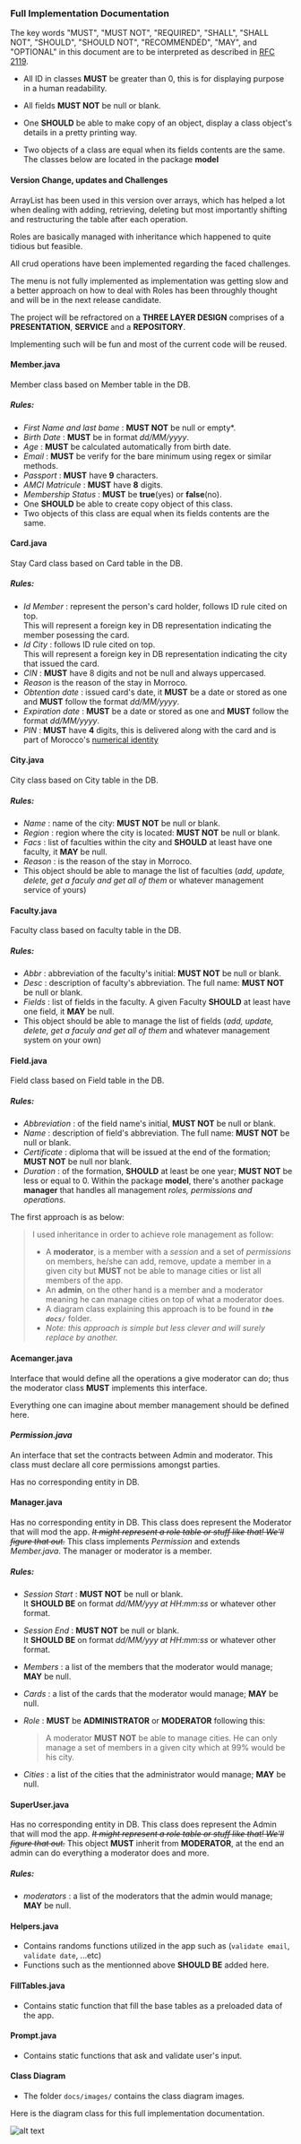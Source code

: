 ### Full Implementation Documentation

The key words "MUST", "MUST NOT", "REQUIRED", "SHALL", "SHALL
      NOT", "SHOULD", "SHOULD NOT", "RECOMMENDED",  "MAY", and
      "OPTIONAL" in this document are to be interpreted as described in
      [RFC 2119](https://datatracker.ietf.org/doc/html/rfc2119).

- All ID in classes __MUST__ be greater than 0, this is for displaying purpose in a human readability.
- All fields __MUST NOT__ be null or blank.

- One **SHOULD** be able to make copy of an object, display a class object's details in a pretty printing way.
- Two objects of a class are equal when its fields contents are the same.
The classes below are located in the package **model**

#### Version Change, updates and Challenges
ArrayList has been used in this version over arrays, which has helped a lot when dealing with adding, retrieving, deleting but most importantly shifting and restructuring the table after each operation.

Roles are basically managed with inheritance which happened to quite tidious but feasible.

All crud operations have been implemented regarding the faced challenges.

The menu is not fully implemented as implementation was getting slow and a better approach on how to deal with Roles has been throughly thought and will be in the next release candidate.

The project will be refractored on a **THREE LAYER DESIGN** comprises of a **PRESENTATION**, **SERVICE** and a **REPOSITORY**.

Implementing such will be fun and most of the current code will be reused.


#### Member.java
Member class based on Member table in the DB.
##### Rules:
- *First Name and last bame* : **MUST NOT** be null or empty*.
- *Birth Date* : **MUST** be in format *dd/MM/yyyy*.
- *Age* : **MUST** be calculated automatically from birth date.
- *Email* : **MUST** be verify for the bare minimum using regex or similar methods.
- *Passport* : **MUST** have **9** characters.
- *AMCI Matricule* : **MUST** have **8** digits.
- *Membership Status* : **MUST** be **true**(yes) or **false**(no).
- One **SHOULD** be able to create copy object of this class.
- Two objects of this class are equal when its fields contents are the same.

#### Card.java
Stay Card class based on Card table in the DB.
##### Rules:
- *Id Member* : represent the person's card holder, follows ID rule cited on top.<br> This will represent a foreign key in DB representation indicating the member posessing the card.
- *Id City* : follows ID rule cited on top.<br> This will represent a foreign key in DB representation indicating the city that issued the card.
- *CIN* : **MUST** have 8 digits and not be null and always uppercased.
- *Reason* is the reason of the stay in Morroco.
- *Obtention date* : issued card's date, it **MUST** be a date or stored as one and **MUST** follow the format _dd/MM/yyyy_.
- *Expiration date* : **MUST** be a date or stored as one and **MUST** follow the format _dd/MM/yyyy_.
- *PIN* : **MUST** have **4** digits, this is delivered along with the card and is part of Morocco's [numerical identity](https://www.identitenumerique.ma/about.html) 

#### City.java
City class based on City table in the DB.

##### Rules:
- *Name* : name of the city: **MUST NOT** be null or blank.
- *Region* : region where the city is located: **MUST NOT** be null or blank.
- *Facs* : list of faculties within the city and **SHOULD** at least have one faculty, it **MAY** be null.
- *Reason* : is the reason of the stay in Morroco.
- This object should be able to manage the list of faculties (_add, update, delete, get a faculy and get all of them_ or whatever management service of yours)  

#### Faculty.java
Faculty class based on faculty table in the DB.

##### Rules:
- *Abbr* : abbreviation of the faculty's initial: **MUST NOT** be null or blank.
- *Desc* : description of faculty's abbreviation. The full name: **MUST NOT** be null or blank.
- *Fields* : list of fields in the faculty. A given Faculty **SHOULD** at least have one field, it **MAY** be null.
- This object should be able to manage the list of fields (_add, update, delete, get a faculy and get all of them_ and whatever management system on your own)  

#### Field.java
Field class based on Field table in the DB.

##### Rules:
- *Abbreviation* : of the field name's initial, **MUST NOT** be null or blank.
- *Name* : description of field's abbreviation. The full name: **MUST NOT** be null or blank.
- *Certificate* : diploma that will be issued at the end of the formation; **MUST NOT** be null nor blank.
- *Duration* : of the formation, **SHOULD** at least be one year; **MUST NOT** be less or equal to 0.
Within the package **model**, there's another package **manager** that handles all management _roles, permissions and operations_.

The first approach is as below:
<blockquote>I used inheritance in order to achieve role management as follow:<br>

- A **moderator**, is a member with a _session_ and a set of _permissions_ on members, he/she can add, remove, update a member in a given city but **MUST** not be able to manage cities or list all members of the app.
- An **admin**, on the other hand is a member and a moderator meaning he can manage cities on top of what a moderator does.
- A diagram class explaining this approach is to be found in <code>**_the docs/_**</code> folder.
- <cite>Note: this approach is simple but less clever and will surely replace by another.</cite></blockquote>

#### Acemanger.java

Interface that would define all the operations a give moderator can do; thus the moderator class **MUST** implements this interface.

Everything one can imagine about member management should be defined here.

#### *Permission.java*
An interface that set the contracts between Admin and moderator. This class must declare all core permissions amongst parties.

Has no corresponding entity in DB. 

#### Manager.java

Has no corresponding entity in DB. 
This class does represent the Moderator that will mod the app.
<cite>~~It might represent a role table or stuff like that! We'll figure that out.~~</cite>
This class implements *Permission* and extends *Member.java*. 
The manager or moderator is a member.

##### Rules:
- *Session Start* : **MUST NOT** be null or blank.<br>
It **SHOULD BE** on format _dd/MM/yyy at HH:mm:ss_ or whatever other format. 
- *Session End* : **MUST NOT** be null or blank.<br>
It **SHOULD BE** on format _dd/MM/yyy at HH:mm:ss_ or whatever other format. 
- *Members* : a list of the members that the moderator would manage; **MAY** be null.
- *Cards* : a list of the cards that the moderator would manage; **MAY** be null.

- *Role* : **MUST** be **ADMINISTRATOR** or **MODERATOR** following this: <blockquote>A moderator <b>MUST NOT</b> be able to manage cities. He can only manage a set of members in a given city which at 99% would be his city.  
</blockquote>

- *Cities* : a list of the cities that the administrator would manage; **MAY** be null.


#### SuperUser.java

Has no corresponding entity in DB. 
This class does represent the Admin that will mod the app.
<cite>~~It might represent a role table or stuff like that! We'll figure that out.~~</cite>
This object **MUST** inherit from **MODERATOR**, at the end an admin can do everything a moderator does and more.


##### Rules:

- *moderators* : a list of the moderators that the admin would manage; **MAY** be null.

#### Helpers.java

- Contains randoms functions utilized in the app such as (<code>validate email</code>, <code>validate date</code>, ...etc)
- Functions such as the mentionned above **SHOULD BE** added here.

#### FillTables.java

- Contains static function that fill the base tables as a preloaded data of the app.

#### Prompt.java

- Contains static functions that ask and validate user's input.

#### Class Diagram

- The folder <code>docs/images/</code> contains the class diagram images.

Here is the diagram class for this full implementation documentation.

![alt text](images/mod_admin_class_diagram.svg)






